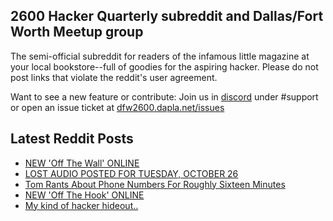 ## 2600 Hacker Quarterly subreddit and Dallas/Fort Worth Meetup group
The semi-official subreddit for readers of the infamous little magazine at your local bookstore--full of goodies for the aspiring hacker. Please do not post links that violate the reddit's user agreement.

Want to see a new feature or contribute: 
Join us in [discord](https://dfw2600.dapla.net/chat) under #support or open an issue ticket at [dfw2600.dapla.net/issues](https://dfw2600.dapla.net/issues)

## Latest Reddit Posts
<!-- BLOG-POST-LIST:START -->
- [NEW 'Off The Wall' ONLINE](https://2600.com/wall/26-10-2021)
- [LOST AUDIO POSTED FOR TUESDAY, OCTOBER 26](https://2600.com/content/lost-audio-posted-tuesday-october-26)
- [Tom Rants About Phone Numbers For Roughly Sixteen Minutes](https://www.reddit.com/r/2600/comments/qfxhyw/tom_rants_about_phone_numbers_for_roughly_sixteen/)
- [NEW 'Off The Hook' ONLINE](https://2600.com/hook/20-10-2021)
- [My kind of hacker hideout..](https://www.reddit.com/r/2600/comments/q3cpe8/my_kind_of_hacker_hideout/)
<!-- BLOG-POST-LIST:END -->
